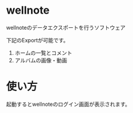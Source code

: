 # wellnote
wellnoteのデータエクスポートを行うソフトウェア

下記のExportが可能です。

1. ホームの一覧とコメント
2. アルバムの画像・動画

# 使い方
起動するとwellnoteのログイン画面が表示されます。